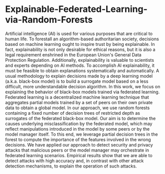 # Explainable-Federated-Learning-via-Random-Forests
Artificial intelligence (AI) is used for various purposes that are critical to human life. To forestall an algorithm-based authoritarian society, decisions based on machine learning ought to inspire trust by being explainable. In fact, explainability is not only desirable for ethical reasons, but it is also a legal requirement enshrined in the European Union's General Data Protection Regulation. Additionally, explainability is valuable to scientists and experts depending on AI methods. To accomplish AI explainability, it must be feasible to obtain explanations systematically and automatically. A usual methodology to explain decisions made by a deep learning model (a.k.a. black-box model) is to build a surrogate model based on a less difficult, more understandable decision algorithm.   In this work, we focus on explaining the behavior of black-box models trained via federated learning. Federated learning is a decentralized machine learning technique that aggregates partial models trained by a set of peers on their own private data to obtain a global model. In our approach, we use random forests containing a fixed number of decision trees of restricted depth as surrogates of the federated black-box model. Our aim is to determine the causes underlying misclassification by the federated model, which may reflect manipulations introduced in the model by some peers or by the model manager itself. To this end, we leverage partial decision trees in the forest to compute the importance of the features involved in the wrong decisions. We have applied our approach to detect security and privacy attacks that malicious peers or the model manager may orchestrate in federated learning scenarios. Empirical results show that we are able to detect attacks with high accuracy and, in contrast with other attack detection mechanisms, to explain the operation of such attacks.
